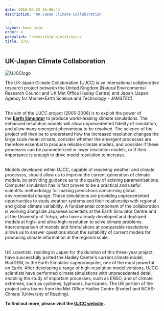 ```yaml
---
date: 2016-06-22 16:06:44
description: 'UK-Japan Climate Collaboration

  '
layout: base_hrcm
order: 4
permalink: /research/projects/ujcc/
title: UJCC
---
```


<h2>UK-Japan Climate Collaboration</h2>
<p><img alt="UJCClogo" src="{{ site.baseurl }}/assets/media/uploads/Logos/ujcc_long.jpg" title="UJCClogo"></p>
<p>The UK-Japan Climate Collaboration (UJCC) is an international collaborative research project between the United Kingdom (Natural Environmental Research Council and UK Met Office Hadley Centre) and Japan (Japan Agency for Marine-Earth Science and Technology - JAMSTEC).</p>
<p><br>The aim of the UJCC project (2005-2008) is to exploit the power of the <strong><a href="http://www.jamstec.go.jp/ceist/e/" target="_blank" title="Earth Simulator">Earth Simulator</a></strong> to produce world-leading climate simulations. The enhanced resolution models will allow unprecedented fidelity of simulation, and allow many emergent phenomena to be resolved. The science of the project will then be to understand how the increased resolution changes the large scale mean climate, consider whether the emergent processes are therefore essential to produce reliable climate models, and consider if these processes can be parameterized in lower resolution models, or if their importance is enough to drive model resolution to increase. </p>
<p><br>Models developed within UJCC, capable of resolving weather and climate processes, should allow us to improve the current generation of climate models, by providing guidance as to the quality of existing parametrisations. Computer simulation has in fact proven to be a practical and useful scientific methodology for making predictions concerning global environmental change. These simulations are providing unprecedented opportunities to study weather systems and their relationship with regional and global climate variability. A fundamental component of the collaboration is working alongside Japanese scientists at the Earth Simulator Centre and at the University of Tokyo, who have already developed and deployed models at high- and ultra-high-resolution to solve climate problems. Intercomparison of models and formulations at comparable resolutions allows us to answer questions about the suitability of current models for producing climate information at the regional scale.</p>
<p><br>UK scientists, residing in Japan for the duration of this three-year project, have successfully ported the Hadley Centre's current climate model, HadGEM, to the Earth Simulator supercomputer, one of the most powerful on Earth. After developing a range of high-resolution model versions, UJCC scientists have performed climate simulations with unprecedented detail, enabling the study of important processes, such as ENSO, and of climate extremes, such as cyclones, typhoons, hurricanes. The UK portion of the project joins teams from the Met Office Hadley Centre (Exeter) and NCAS-Climate (University of Reading).</p>
<p></p>
<p><strong>To find out more, please visit the <a href="http://www.earthsimulator.org.uk/" target="_blank" title="Earth Simulator Centre">UJCC website</a>.</strong></p>
